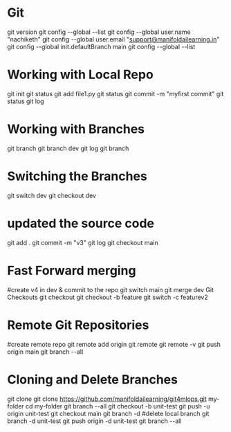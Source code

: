 # Git
  git version
  git config --global --list
  git config --global user.name "nachiketh"
  git config --global user.email "support@manifoldailearning.in"
  git config --global init.defaultBranch main
  git config --global --list

# Working with Local Repo
  git init
  git status
  git add file1.py
  git status
  git commit -m "myfirst commit"
  git status
  git log

# Working with Branches
  git branch
  git branch dev
  git log
  git branch

# Switching the Branches
  git switch dev
  git checkout dev
  # updated the source code
  git add . 
  git commit -m "v3"
  git log
  git checkout main

# Fast Forward merging
  #create v4 in dev & commit to the repo
  git switch main
  git merge dev
  Git Checkouts
  git checkout <commit-hash>
  git checkout -b feature
  git switch -c featurev2

# Remote Git Repositories
  #create remote repo
  git remote add origin <url>
  git remote
  git remote -v
  git push origin main
  git branch --all

# Cloning and Delete Branches
  git clone <url> <dir-name>
  git clone https://github.com/manifoldailearning/git4mlops.git my-folder
  cd my-folder
  git branch --all
  git checkout -b unit-test
  git push -u origin unit-test
  git checkout main
  git branch -d <branch-name> #delete local branch
  git branch -d unit-test
  git push origin -d unit-test
  git branch --all
